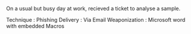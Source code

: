 On a usual but busy day at work, recieved a ticket to analyse a sample.

Technique : Phishing
Delivery : Via Email
Weaponization : Microsoft word with embedded Macros


